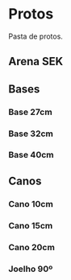 # Protos
Pasta de protos.

## Arena SEK

## Bases

### Base 27cm

### Base 32cm

### Base 40cm

## Canos

### Cano 10cm

### Cano 15cm

### Cano 20cm

### Joelho 90º